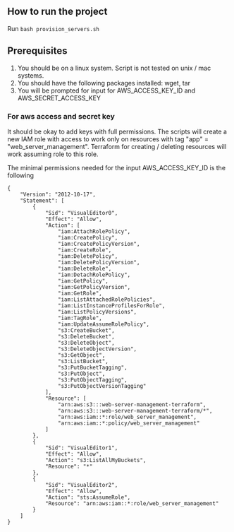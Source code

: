 ## How to run the project

Run `bash provision_servers.sh`

## Prerequisites

1. You should be on a linux system. Script is not tested on unix / mac systems.
2. You should have the following packages installed: wget, tar
3. You will be prompted for input for AWS_ACCESS_KEY_ID and AWS_SECRET_ACCESS_KEY

### For aws access and secret key

It should be okay to add keys with full permissions. The scripts will create a new IAM role with access to work only on resources with tag "app" = "web_server_management". Terraform for creating / deleting resources will work assuming role to this role.

The minimal permissions needed for the input AWS_ACCESS_KEY_ID is the following

```
{
    "Version": "2012-10-17",
    "Statement": [
        {
            "Sid": "VisualEditor0",
            "Effect": "Allow",
            "Action": [
                "iam:AttachRolePolicy",
                "iam:CreatePolicy",
                "iam:CreatePolicyVersion",
                "iam:CreateRole",
                "iam:DeletePolicy",
                "iam:DeletePolicyVersion",
                "iam:DeleteRole",
                "iam:DetachRolePolicy",
                "iam:GetPolicy",
                "iam:GetPolicyVersion",
                "iam:GetRole",
                "iam:ListAttachedRolePolicies",
                "iam:ListInstanceProfilesForRole",
                "iam:ListPolicyVersions",
                "iam:TagRole",
                "iam:UpdateAssumeRolePolicy",
                "s3:CreateBucket",
                "s3:DeleteBucket",
                "s3:DeleteObject",
                "s3:DeleteObjectVersion",
                "s3:GetObject",
                "s3:ListBucket",
                "s3:PutBucketTagging",
                "s3:PutObject",
                "s3:PutObjectTagging",
                "s3:PutObjectVersionTagging"
            ],
            "Resource": [
                "arn:aws:s3:::web-server-management-terraform",
                "arn:aws:s3:::web-server-management-terraform/*",
                "arn:aws:iam::*:role/web_server_management",
                "arn:aws:iam::*:policy/web_server_management"
            ]
        },
        {
            "Sid": "VisualEditor1",
            "Effect": "Allow",
            "Action": "s3:ListAllMyBuckets",
            "Resource": "*"
        },
        {
            "Sid": "VisualEditor2",
            "Effect": "Allow",
            "Action": "sts:AssumeRole",
            "Resource": "arn:aws:iam::*:role/web_server_management"
        }
    ]
}
```
